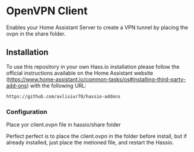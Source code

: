 # OpenVPN Client

Enables your Home Assistant Server to create a VPN tunnel by placing the ovpn in the share folder.

## Installation

To use this repository in your own Hass.io installation please follow the official instructions available on the Home Assistant website (https://www.home-assistant.io/common-tasks/os#installing-third-party-add-ons) with the following URL:

```txt
https://github.com/avlisiur78/hassio-addons
```

### Configuration

Place yor client.ovpn file in hassio/share folder 

Perfect perfect is to place the client.ovpn in the folder before install, but if already installed, just place the metioned file, and restart the Hassio.